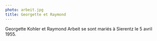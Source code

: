 ```yaml
---
photo: arbeit.jpg
title: Georgette et Raymond
---
```

Georgette Kohler et Raymond Arbeit se sont mariés à Sierentz le 5 avril 1955.
